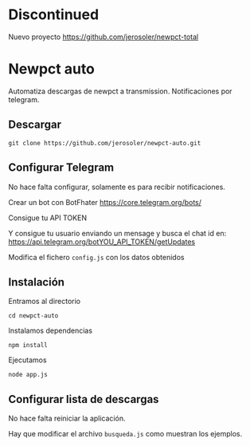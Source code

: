 # Discontinued
Nuevo proyecto https://github.com/jerosoler/newpct-total 

# Newpct auto
Automatiza descargas de newpct a transmission. Notificaciones por telegram.

## Descargar
`git clone https://github.com/jerosoler/newpct-auto.git`

## Configurar Telegram
No hace falta configurar, solamente es para recibir notificaciones.

Crear un bot con BotFhater https://core.telegram.org/bots/

Consigue tu API TOKEN

Y consigue tu usuario enviando un mensage y busca el chat id en: https://api.telegram.org/botYOU_API_TOKEN/getUpdates

Modifica el fichero `config.js` con los datos obtenidos

## Instalación
Entramos al directorio

`cd newpct-auto`

Instalamos dependencias

`npm install`

Ejecutamos 

`node app.js`


## Configurar lista de descargas
No hace falta reiniciar la aplicación. 

Hay que modificar el archivo `busqueda.js` como muestran los ejemplos. 


